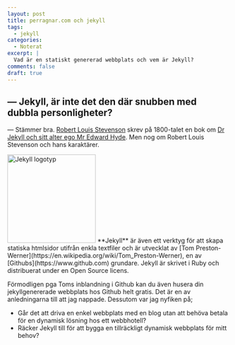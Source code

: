 ```yaml
---
layout: post
title: perragnar.com och jekyll
tags:
  - jekyll
categories:
  - Noterat
excerpt: |
  Vad är en statiskt genererad webbplats och vem är Jekyll?
comments: false
draft: true
---
```


## — Jekyll, är inte det den där snubben med dubbla personligheter?
— Stämmer bra. [Robert Louis Stevenson](https://sv.wikipedia.org/wiki/Robert_Louis_Stevenson) skrev på 1800-talet en bok om [Dr Jekyll och sitt alter ego Mr Edward Hyde](https://sv.wikipedia.org/wiki/Dr._Jekyll_och_Mr._Hyde).
Men nog om Robert Louis Stevenson och hans karaktärer.

<div class="note" markdown="1">
  <img src="{{ site.baseurl }}/assets/postfiles/jekyll-logo.png" alt="Jekyll logotyp" class="float-left" width="200" />
  **Jekyll** är även ett verktyg för att skapa statiska htmlsidor utifrån enkla textfiler och är utvecklat av [Tom Preston-Werner](https://en.wikipedia.org/wiki/Tom_Preston-Werner), en av [Githubs](https://www.github.com) grundare. Jekyll är skrivet i Ruby och distribuerat under en Open Source licens.
</div>

Förmodligen pga Toms inblandning i Github kan du även husera din jekyllgenererade webbplats hos Github helt gratis. Det är en av anledningarna till att jag nappade. Dessutom var jag nyfiken på;

- Går det att driva en enkel webbplats med en blog utan att behöva betala för en dynamisk lösning hos ett webbhotell?
- Räcker Jekyll till för att bygga en tillräckligt dynamisk webbplats för mitt behov?

